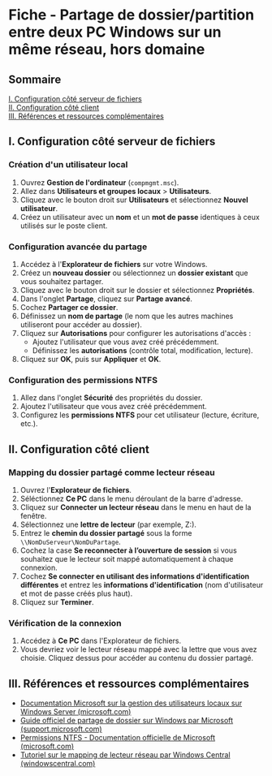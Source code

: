 # Fiche - Partage de dossier/partition entre deux PC Windows sur un même réseau, hors domaine

## Sommaire
[I. Configuration côté serveur de fichiers](#i-configuration-côté-serveur-de-fichiers)  
[II. Configuration côté client](#ii-configuration-côté-client)  
[III. Références et ressources complémentaires](#iii-références-et-ressources-complémentaires)  

## I. Configuration côté serveur de fichiers

### Création d'un utilisateur local
1. Ouvrez **Gestion de l'ordinateur** (`compmgmt.msc`).
2. Allez dans **Utilisateurs et groupes locaux** > **Utilisateurs**.
3. Cliquez avec le bouton droit sur **Utilisateurs** et sélectionnez **Nouvel utilisateur**.
4. Créez un utilisateur avec un **nom** et un **mot de passe** identiques à ceux utilisés sur le poste client.

### Configuration avancée du partage
1. Accédez à l'**Explorateur de fichiers** sur votre Windows.
2. Créez un **nouveau dossier** ou sélectionnez un **dossier existant** que vous souhaitez partager.
3. Cliquez avec le bouton droit sur le dossier et sélectionnez **Propriétés**.
4. Dans l'onglet **Partage**, cliquez sur **Partage avancé**.
5. Cochez **Partager ce dossier**.
6. Définissez un **nom de partage** (le nom que les autres machines utiliseront pour accéder au dossier).
7. Cliquez sur **Autorisations** pour configurer les autorisations d'accès :
   - Ajoutez l'utilisateur que vous avez créé précédemment.
   - Définissez les **autorisations** (contrôle total, modification, lecture).
8. Cliquez sur **OK**, puis sur **Appliquer** et **OK**.

### Configuration des permissions NTFS
1. Allez dans l'onglet **Sécurité** des propriétés du dossier.
2. Ajoutez l'utilisateur que vous avez créé précédemment.
3. Configurez les **permissions NTFS** pour cet utilisateur (lecture, écriture, etc.).

## II. Configuration côté client

### Mapping du dossier partagé comme lecteur réseau
1. Ouvrez l'**Explorateur de fichiers**.
2. Séléctionnez **Ce PC** dans le menu déroulant de la barre d'adresse.
3. Cliquez sur **Connecter un lecteur réseau** dans le menu en haut de la fenêtre.
4. Sélectionnez une **lettre de lecteur** (par exemple, Z:).
5. Entrez le **chemin du dossier partagé** sous la forme `\\NomDuServeur\NomDuPartage`.
6. Cochez la case **Se reconnecter à l’ouverture de session** si vous souhaitez que le lecteur soit mappé automatiquement à chaque connexion.
7. Cochez **Se connecter en utilisant des informations d'identification différentes** et entrez les **informations d'identification** (nom d'utilisateur et mot de passe créés plus haut).
8. Cliquez sur **Terminer**.

### Vérification de la connexion
1. Accédez à **Ce PC** dans l'Explorateur de fichiers.
2. Vous devriez voir le lecteur réseau mappé avec la lettre que vous avez choisie. Cliquez dessus pour accéder au contenu du dossier partagé.

## III. Références et ressources complémentaires
- [Documentation Microsoft sur la gestion des utilisateurs locaux sur Windows Server (microsoft.com)](https://docs.microsoft.com/fr-fr/windows-server/identity/local-users-and-groups)
- [Guide officiel de partage de dossier sur Windows par Microsoft (support.microsoft.com)](https://support.microsoft.com/fr-fr/windows/partager-des-fichiers-et-des-dossiers-dans-l-explorateur-de-fichiers-1fe099e9-4000-448e-8d65-bb8c7b8856de)
- [Permissions NTFS - Documentation officielle de Microsoft (microsoft.com)](https://docs.microsoft.com/fr-fr/windows/security/identity-protection/access-control/ntfs-permissions)
- [Tutoriel sur le mapping de lecteur réseau par Windows Central (windowscentral.com)](https://www.windowscentral.com/how-map-network-drive-windows-10)
